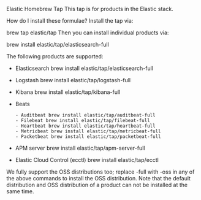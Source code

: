 Elastic Homebrew Tap
This tap is for products in the Elastic stack.

How do I install these formulae?
Install the tap via:

brew tap elastic/tap
Then you can install individual products via:

  brew install elastic/tap/elasticsearch-full
 
The following products are supported:

  - Elasticsearch brew install elastic/tap/elasticsearch-full
  - Logstash brew install elastic/tap/logstash-full
  - Kibana brew install elastic/tap/kibana-full
  - Beats
  
        - Auditbeat brew install elastic/tap/auditbeat-full
        - Filebeat brew install elastic/tap/filebeat-full
        - Heartbeat brew install elastic/tap/heartbeat-full
        - Metricbeat brew install elastic/tap/metricbeat-full
        - Packetbeat brew install elastic/tap/packetbeat-full
  - APM server brew install elastic/tap/apm-server-full
  - Elastic Cloud Control (ecctl) brew install elastic/tap/ecctl
  
  We fully support the OSS distributions too; replace -full with -oss in any of the above commands to install the OSS distribution. Note that the default distribution and OSS distribution of a product can not be installed at the same time.
